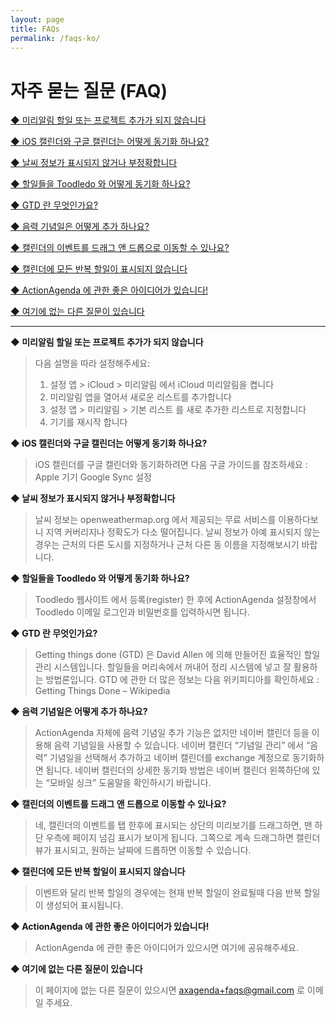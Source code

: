 ```yaml
---
layout: page
title: FAQs
permalink: /faqs-ko/
---
```


# 자주 묻는 질문 (FAQ)

[◆ 미리알림 할일 또는 프로젝트 추가가 되지 않습니다](#a1)  
  
[◆ iOS 캘린더와 구글 캘린더는 어떻게 동기화 하나요?](#a2)  
  
[◆ 날씨 정보가 표시되지 않거나 부정확합니다](#a3)  
  
[◆ 할일들을 Toodledo 와 어떻게 동기화 하나요?](#a4)  
  
[◆ GTD 란 무엇인가요?](#a5)  
  
[◆ 음력 기념일은 어떻게 추가 하나요?](#a6)  
  
[◆ 캘린더의 이벤트를 드래그 앤 드롭으로 이동할 수 있나요?](#a7)  
  
[◆ 캘린더에 모든 반복 할일이 표시되지 않습니다](#a8)  
  
[◆ ActionAgenda 에 관한 좋은 아이디어가 있습니다!](#a9)  
  
[◆ 여기에 없는 다른 질문이 있습니다](#a10)  


-------

**<a name="a1"></a>◆ 미리알림 할일 또는 프로젝트 추가가 되지 않습니다**
> 다음 설명을 따라 설정해주세요:
> 1. 설정 앱 > iCloud > 미리알림 에서 iCloud 미리알림을 켭니다
> 2. 미리알림 앱을 열어서 새로운 리스트를 추가합니다
> 3. 설정 앱 > 미리알림 > 기본 리스트 를 새로 추가한 리스트로 지정합니다
> 4. 기기를 재시작 합니다

**<a name="a2"></a>◆ iOS 캘린더와 구글 캘린더는 어떻게 동기화 하나요?**
> iOS 캘린더를 구글 캘린더와 동기화하려면 다음 구글 가이드를 참조하세요 :
> Apple 기기 Google Sync 설정

**<a name="a3"></a>◆ 날씨 정보가 표시되지 않거나 부정확합니다**
> 날씨 정보는 openweathermap.org 에서 제공되는 무료 서비스를 이용하다보니 지역 커버리지나 정확도가 다소 떨어집니다.
> 날씨 정보가 아예 표시되지 않는 경우는 근처의 다른 도시를 지정하거나 근처 다른 동 이름을 지정해보시기 바랍니다.

**<a name="a4"></a>◆ 할일들을 Toodledo 와 어떻게 동기화 하나요?**
> Toodledo 웹사이트 에서 등록(register) 한 후에 ActionAgenda 설정창에서 Toodledo 이메일 로그인과 비밀번호를 입력하시면 됩니다.

**<a name="a5"></a>◆ GTD 란 무엇인가요?**
> Getting things done (GTD) 은 David Allen 에 의해 만들어진 효율적인 할일 관리 시스템입니다. 할일들을 머리속에서 꺼내어 정리 시스템에 넣고 잘 활용하는 방법론입니다.
> GTD 에 관한 더 많은 정보는 다음 위키피디아를 확인하세요 :
> Getting Things Done – Wikipedia

**<a name="a6"></a>◆ 음력 기념일은 어떻게 추가 하나요?**
> ActionAgenda 자체에 음력 기념일 추가 기능은 없지만 네이버 캘린더 등을 이용해 음력 기념일을 사용할 수 있습니다.
> 네이버 캘린더 “기념일 관리” 에서 “음력” 기념일을 선택해서 추가하고 네이버 캘린더를 exchange 계정으로 동기화하면 됩니다.
> 네이버 캘린더의 상세한 동기화 방법은 네이버 캘린더 왼쪽하단에 있는 “모바일 싱크” 도움말을 확인하시기 바랍니다.

**<a name="a7"></a>◆ 캘린더의 이벤트를 드래그 앤 드롭으로 이동할 수 있나요?**
> 네, 캘린더의 이벤트를 탭 한후에 표시되는 상단의 미리보기를 드래그하면, 맨 하단 우측에 페이지 넘김 표시가 보이게 됩니다.
> 그쪽으로 계속 드래그하면 캘린더 뷰가 표시되고, 원하는 날짜에 드롭하면 이동할 수 있습니다.

**<a name="a8"></a>◆ 캘린더에 모든 반복 할일이 표시되지 않습니다**
> 이벤트와 달리 반복 할일의 경우에는 현재 반복 할일이 완료될때 다음 반복 할일이 생성되어 표시됩니다.

**<a name="a9"></a>◆ ActionAgenda 에 관한 좋은 아이디어가 있습니다!**
> ActionAgenda 에 관한 좋은 아이디어가 있으시면 여기에 공유해주세요.

**<a name="a10"></a>◆ 여기에 없는 다른 질문이 있습니다**
> 이 페이지에 없는 다른 질문이 있으시면 axagenda+faqs@gmail.com 로 이메일 주세요.
